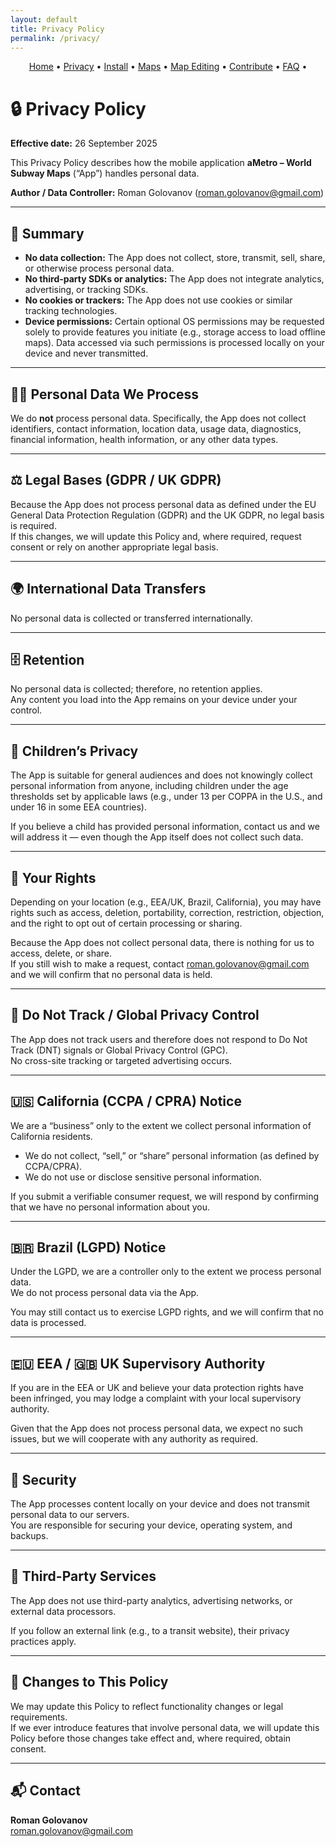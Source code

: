 ```yaml
---
layout: default
title: Privacy Policy
permalink: /privacy/
---
```


<p align="center">
  <a href="/">Home</a> •
  <a href="/privacy/">Privacy</a> •
  <a href="/install/">Install</a> •
  <a href="/maps/">Maps</a> •
  <a href="/maps-editing/">Map Editing</a> •
  <a href="/contributing/">Contribute</a> •
  <a href="/faq/">FAQ</a> •
</p>

# 🔒 Privacy Policy

**Effective date:** 26 September 2025  

This Privacy Policy describes how the mobile application **aMetro – World Subway Maps** (“App”) handles personal data.  

**Author / Data Controller:** Roman Golovanov (<roman.golovanov@gmail.com>)

---

## 📌 Summary

- **No data collection:** The App does not collect, store, transmit, sell, share, or otherwise process personal data.  
- **No third-party SDKs or analytics:** The App does not integrate analytics, advertising, or tracking SDKs.  
- **No cookies or trackers:** The App does not use cookies or similar tracking technologies.  
- **Device permissions:** Certain optional OS permissions may be requested solely to provide features you initiate (e.g., storage access to load offline maps). Data accessed via such permissions is processed locally on your device and never transmitted.

---

## 🧑‍💻 Personal Data We Process

We do **not** process personal data. Specifically, the App does not collect identifiers, contact information, location data, usage data, diagnostics, financial information, health information, or any other data types.

---

## ⚖️ Legal Bases (GDPR / UK GDPR)

Because the App does not process personal data as defined under the EU General Data Protection Regulation (GDPR) and the UK GDPR, no legal basis is required.  
If this changes, we will update this Policy and, where required, request consent or rely on another appropriate legal basis.

---

## 🌍 International Data Transfers

No personal data is collected or transferred internationally.

---

## 🗄️ Retention

No personal data is collected; therefore, no retention applies.  
Any content you load into the App remains on your device under your control.

---

## 👶 Children’s Privacy

The App is suitable for general audiences and does not knowingly collect personal information from anyone, including children under the age thresholds set by applicable laws (e.g., under 13 per COPPA in the U.S., and under 16 in some EEA countries).  

If you believe a child has provided personal information, contact us and we will address it — even though the App itself does not collect such data.

---

## 📜 Your Rights

Depending on your location (e.g., EEA/UK, Brazil, California), you may have rights such as access, deletion, portability, correction, restriction, objection, and the right to opt out of certain processing or sharing.  

Because the App does not collect personal data, there is nothing for us to access, delete, or share.  
If you still wish to make a request, contact <roman.golovanov@gmail.com> and we will confirm that no personal data is held.

---

## 🚫 Do Not Track / Global Privacy Control

The App does not track users and therefore does not respond to Do Not Track (DNT) signals or Global Privacy Control (GPC).  
No cross-site tracking or targeted advertising occurs.

---

## 🇺🇸 California (CCPA / CPRA) Notice

We are a “business” only to the extent we collect personal information of California residents.  

- We do not collect, “sell,” or “share” personal information (as defined by CCPA/CPRA).  
- We do not use or disclose sensitive personal information.  

If you submit a verifiable consumer request, we will respond by confirming that we have no personal information about you.

---

## 🇧🇷 Brazil (LGPD) Notice

Under the LGPD, we are a controller only to the extent we process personal data.  
We do not process personal data via the App.  

You may still contact us to exercise LGPD rights, and we will confirm that no data is processed.

---

## 🇪🇺 EEA / 🇬🇧 UK Supervisory Authority

If you are in the EEA or UK and believe your data protection rights have been infringed, you may lodge a complaint with your local supervisory authority.  

Given that the App does not process personal data, we expect no such issues, but we will cooperate with any authority as required.

---

## 🔐 Security

The App processes content locally on your device and does not transmit personal data to our servers.  
You are responsible for securing your device, operating system, and backups.

---

## 🔗 Third-Party Services

The App does not use third-party analytics, advertising networks, or external data processors.  

If you follow an external link (e.g., to a transit website), their privacy practices apply.

---

## 🔄 Changes to This Policy

We may update this Policy to reflect functionality changes or legal requirements.  
If we ever introduce features that involve personal data, we will update this Policy before those changes take effect and, where required, obtain consent.

---

## 📬 Contact

**Roman Golovanov**  
<roman.golovanov@gmail.com>
